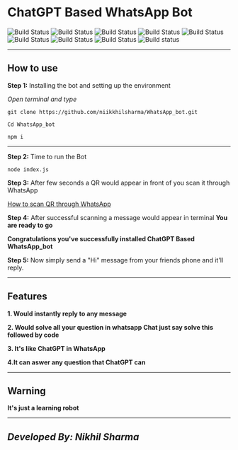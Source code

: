 # ChatGPT Based WhatsApp Bot

![Build Status](https://img.shields.io/badge/node-%5E18.16.0-green) ![Build Status](https://img.shields.io/badge/openai-%5E3.1.0-green) ![Build Status](https://img.shields.io/badge/whatsapp--web.js-%5E1.19.4-green) ![Build Status](https://img.shields.io/badge/qrcode-%5E1.5.1-green) ![Build Status](https://img.shields.io/badge/badwords-%5E1.0.0-green) ![Build Status](https://img.shields.io/badge/dotenv-%5E16.0.3-green) ![Build Status](https://img.shields.io/badge/ejs-%5E3.1.9-green) ![Build Status](https://img.shields.io/badge/qrcode--terminal-%5E0.12.0-green) ![Build status](https://img.shields.io/badge/wwebjs--mongo-%5E1.1.0-green) 
****
## How to use
**Step 1:** Installing the bot and setting up the environment

*Open terminal and type*


```
git clone https://github.com/niikkhilsharma/WhatsApp_bot.git

```

```
Cd WhatsApp_bot

```


```
npm i

```

****
**Step 2:** Time to run the Bot


```
node index.js

```

**Step 3:** After few seconds a QR would appear in front of you scan it through WhatsApp

[How to scan QR through WhatsApp](https://faq.whatsapp.com/1079327266110265/?cms_platform=android)

**Step 4:** After successful scanning a message would appear in terminal **You are ready to go**

**Congratulations you've successfully installed ChatGPT Based WhatsApp_bot**

**Step 5:** Now simply send a "Hi" message from your friends phone and it'll reply.

****

## Features

**1. Would instantly reply to any message**

**2. Would solve all your question in whatsapp Chat just say solve this followed by code**

**3. It's like ChatGPT in WhatsApp**

**4.It can aswer any question that ChatGPT can**

****

## Warning

****It's just a learning robot****

****
## *Developed By: Nikhil Sharma*
